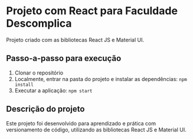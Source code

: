 # Projeto com React para Faculdade Descomplica

Projeto criado com as bibliotecas React JS e Material UI.

## Passo-a-passo para execução

1. Clonar o repositório
2. Localmente, entrar na pasta do projeto e instalar as dependências:
   `
   npm install
   `
3. Executar a aplicação:
   `
   npm start
   `

## Descrição do projeto

Este projeto foi desenvolvido para aprendizado e prática com versionamento de código, utilizando as bibliotecas React JS e Material UI.
